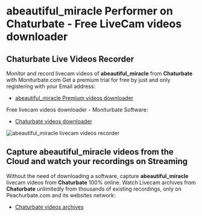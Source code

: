 # abeautiful_miracle Performer on Chaturbate - Free LiveCam videos downloader

## Chaturbate Live Videos Recorder

Monitor and record livecam videos of **abeautiful_miracle** from **Chaturbate** with Moniturbate.com
Get a premium trial for free by just and only registering with your Email address:
* [abeautiful_miracle Premium videos downloader](https://moniturbate.com/request-demo-licence-key.html)

Free livecam videos downloader - Moniturbate Software:
* [Chaturbate videos downloader](https://moniturbate.com/moniturbate-download-software.html)

![abeautiful_miracle livecam videos recorder](https://peachurnet.com/templates/moniturbate-software.png)


## Capture abeautiful_miracle videos from the Cloud and watch your recordings on Streaming

Without the need of downloading a software, capture **abeautiful_miracle** livecam videos from **Chaturbate** 100% online.
Watch Livecam archives from **Chaturbate** unlimitedly from thousands of existing recordings, only on Peachurbate.com and its websites network:
* [Chaturbate videos archives](https://peachurnet.com/)